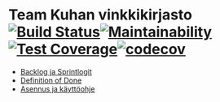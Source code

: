 # Team Kuhan vinkkikirjasto [![Build Status](https://travis-ci.org/Mirex97/Team-Kuha-Ohtu.svg?branch=master)](https://travis-ci.org/Mirex97/Team-Kuha-Ohtu)[![Maintainability](https://api.codeclimate.com/v1/badges/6c8b0a0f522f995b15f8/maintainability)](https://codeclimate.com/github/Mirex97/Team-Kuha-Ohtu/maintainability)[![Test Coverage](https://api.codeclimate.com/v1/badges/6c8b0a0f522f995b15f8/test_coverage)](https://codeclimate.com/github/Mirex97/Team-Kuha-Ohtu/test_coverage)[![codecov](https://codecov.io/gh/Mirex97/Team-Kuha-Ohtu/branch/master/graph/badge.svg)](https://codecov.io/gh/Mirex97/Team-Kuha-Ohtu)


* [Backlog ja Sprintlogit](https://docs.google.com/spreadsheets/d/10le1rAXnpnXbXQAB3VVUD4vGYFyIbnLuF8VZ20hsJDA/edit?usp=sharing)
* [Definition of Done](doc/DEFINITION_OF_DONE.md)
* [Asennus ja käyttöohje](doc/ASENNUS_JA_KAYTTOOHJE.md)
